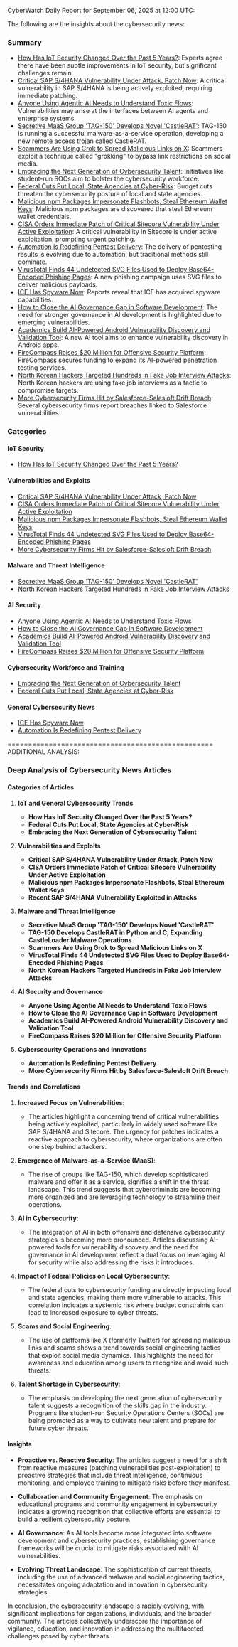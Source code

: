 CyberWatch Daily Report for September 06, 2025 at 12:00 UTC:

The following are the insights about the cybersecurity news:

### Summary
- [How Has IoT Security Changed Over the Past 5 Years?](https://www.darkreading.com/ics-ot-security/how-has-iot-security-changed-over-the-past-5-years-): Experts agree there have been subtle improvements in IoT security, but significant challenges remain.
- [Critical SAP S/4HANA Vulnerability Under Attack, Patch Now](https://www.darkreading.com/vulnerabilities-threats/sap-4hana-vulnerability-under-attack): A critical vulnerability in SAP S/4HANA is being actively exploited, requiring immediate patching.
- [Anyone Using Agentic AI Needs to Understand Toxic Flows](https://www.darkreading.com/cyber-risk/anyone-using-agentic-ai-needs-understand-toxic-flows): Vulnerabilities may arise at the interfaces between AI agents and enterprise systems.
- [Secretive MaaS Group 'TAG-150' Develops Novel 'CastleRAT'](https://www.darkreading.com/threat-intelligence/secretive-maas-group-tag-150-novel-castlerat): TAG-150 is running a successful malware-as-a-service operation, developing a new remote access trojan called CastleRAT.
- [Scammers Are Using Grok to Spread Malicious Links on X](https://www.darkreading.com/threat-intelligence/scammers-grok-malicious-links-x): Scammers exploit a technique called "grokking" to bypass link restrictions on social media.
- [Embracing the Next Generation of Cybersecurity Talent](https://www.darkreading.com/cybersecurity-operations/embracing-next-generation-cybersecurity-talent): Initiatives like student-run SOCs aim to bolster the cybersecurity workforce.
- [Federal Cuts Put Local, State Agencies at Cyber-Risk](https://www.darkreading.com/cyber-risk/federal-cuts-local-state-agencies-risk): Budget cuts threaten the cybersecurity posture of local and state agencies.
- [Malicious npm Packages Impersonate Flashbots, Steal Ethereum Wallet Keys](https://thehackernews.com/2025/09/malicious-npm-packages-impersonate.html): Malicious npm packages are discovered that steal Ethereum wallet credentials.
- [CISA Orders Immediate Patch of Critical Sitecore Vulnerability Under Active Exploitation](https://thehackernews.com/2025/09/cisa-orders-immediate-patch-of-critical.html): A critical vulnerability in Sitecore is under active exploitation, prompting urgent patching.
- [Automation Is Redefining Pentest Delivery](https://thehackernews.com/2025/09/automation-is-redefining-pentest.html): The delivery of pentesting results is evolving due to automation, but traditional methods still dominate.
- [VirusTotal Finds 44 Undetected SVG Files Used to Deploy Base64-Encoded Phishing Pages](https://thehackernews.com/2025/09/virustotal-finds-44-undetected-svg.html): A new phishing campaign uses SVG files to deliver malicious payloads.
- [ICE Has Spyware Now](https://www.wired.com/story/ice-has-spyware-now/): Reports reveal that ICE has acquired spyware capabilities.
- [How to Close the AI Governance Gap in Software Development](https://www.securityweek.com/how-to-close-the-ai-governance-gap-in-software-development/): The need for stronger governance in AI development is highlighted due to emerging vulnerabilities.
- [Academics Build AI-Powered Android Vulnerability Discovery and Validation Tool](https://www.securityweek.com/academics-build-ai-powered-android-vulnerability-discovery-and-validation-tool/): A new AI tool aims to enhance vulnerability discovery in Android apps.
- [FireCompass Raises $20 Million for Offensive Security Platform](https://www.securityweek.com/firecompass-raises-20-million-for-offensive-security-platform/): FireCompass secures funding to expand its AI-powered penetration testing services.
- [North Korean Hackers Targeted Hundreds in Fake Job Interview Attacks](https://www.securityweek.com/north-korean-hackers-targeted-hundreds-in-fake-job-interview-attacks/): North Korean hackers are using fake job interviews as a tactic to compromise targets.
- [More Cybersecurity Firms Hit by Salesforce-Salesloft Drift Breach](https://www.securityweek.com/more-cybersecurity-firms-hit-by-salesforce-salesloft-drift-breach/): Several cybersecurity firms report breaches linked to Salesforce vulnerabilities.

### Categories

#### IoT Security
- [How Has IoT Security Changed Over the Past 5 Years?](https://www.darkreading.com/ics-ot-security/how-has-iot-security-changed-over-the-past-5-years-)

#### Vulnerabilities and Exploits
- [Critical SAP S/4HANA Vulnerability Under Attack, Patch Now](https://www.darkreading.com/vulnerabilities-threats/sap-4hana-vulnerability-under-attack)
- [CISA Orders Immediate Patch of Critical Sitecore Vulnerability Under Active Exploitation](https://thehackernews.com/2025/09/cisa-orders-immediate-patch-of-critical.html)
- [Malicious npm Packages Impersonate Flashbots, Steal Ethereum Wallet Keys](https://thehackernews.com/2025/09/malicious-npm-packages-impersonate.html)
- [VirusTotal Finds 44 Undetected SVG Files Used to Deploy Base64-Encoded Phishing Pages](https://thehackernews.com/2025/09/virustotal-finds-44-undetected-svg.html)
- [More Cybersecurity Firms Hit by Salesforce-Salesloft Drift Breach](https://www.securityweek.com/more-cybersecurity-firms-hit-by-salesforce-salesloft-drift-breach/)

#### Malware and Threat Intelligence
- [Secretive MaaS Group 'TAG-150' Develops Novel 'CastleRAT'](https://www.darkreading.com/threat-intelligence/secretive-maas-group-tag-150-novel-castlerat)
- [North Korean Hackers Targeted Hundreds in Fake Job Interview Attacks](https://www.securityweek.com/north-korean-hackers-targeted-hundreds-in-fake-job-interview-attacks/)

#### AI Security
- [Anyone Using Agentic AI Needs to Understand Toxic Flows](https://www.darkreading.com/cyber-risk/anyone-using-agentic-ai-needs-understand-toxic-flows)
- [How to Close the AI Governance Gap in Software Development](https://www.securityweek.com/how-to-close-the-ai-governance-gap-in-software-development/)
- [Academics Build AI-Powered Android Vulnerability Discovery and Validation Tool](https://www.securityweek.com/academics-build-ai-powered-android-vulnerability-discovery-and-validation-tool/)
- [FireCompass Raises $20 Million for Offensive Security Platform](https://www.securityweek.com/firecompass-raises-20-million-for-offensive-security-platform/)

#### Cybersecurity Workforce and Training
- [Embracing the Next Generation of Cybersecurity Talent](https://www.darkreading.com/cybersecurity-operations/embracing-next-generation-cybersecurity-talent)
- [Federal Cuts Put Local, State Agencies at Cyber-Risk](https://www.darkreading.com/cyber-risk/federal-cuts-local-state-agencies-risk)

#### General Cybersecurity News
- [ICE Has Spyware Now](https://www.wired.com/story/ice-has-spyware-now/)
- [Automation Is Redefining Pentest Delivery](https://thehackernews.com/2025/09/automation-is-redefining-pentest.html)

==================================================
ADDITIONAL ANALYSIS:

### Deep Analysis of Cybersecurity News Articles

#### Categories of Articles

1. **IoT and General Cybersecurity Trends**
   - **How Has IoT Security Changed Over the Past 5 Years?**
   - **Federal Cuts Put Local, State Agencies at Cyber-Risk**
   - **Embracing the Next Generation of Cybersecurity Talent**

2. **Vulnerabilities and Exploits**
   - **Critical SAP S/4HANA Vulnerability Under Attack, Patch Now**
   - **CISA Orders Immediate Patch of Critical Sitecore Vulnerability Under Active Exploitation**
   - **Malicious npm Packages Impersonate Flashbots, Steal Ethereum Wallet Keys**
   - **Recent SAP S/4HANA Vulnerability Exploited in Attacks**

3. **Malware and Threat Intelligence**
   - **Secretive MaaS Group 'TAG-150' Develops Novel 'CastleRAT'**
   - **TAG-150 Develops CastleRAT in Python and C, Expanding CastleLoader Malware Operations**
   - **Scammers Are Using Grok to Spread Malicious Links on X**
   - **VirusTotal Finds 44 Undetected SVG Files Used to Deploy Base64-Encoded Phishing Pages**
   - **North Korean Hackers Targeted Hundreds in Fake Job Interview Attacks**

4. **AI Security and Governance**
   - **Anyone Using Agentic AI Needs to Understand Toxic Flows**
   - **How to Close the AI Governance Gap in Software Development**
   - **Academics Build AI-Powered Android Vulnerability Discovery and Validation Tool**
   - **FireCompass Raises $20 Million for Offensive Security Platform**

5. **Cybersecurity Operations and Innovations**
   - **Automation Is Redefining Pentest Delivery**
   - **More Cybersecurity Firms Hit by Salesforce-Salesloft Drift Breach**

#### Trends and Correlations

1. **Increased Focus on Vulnerabilities**: 
   - The articles highlight a concerning trend of critical vulnerabilities being actively exploited, particularly in widely used software like SAP S/4HANA and Sitecore. The urgency for patches indicates a reactive approach to cybersecurity, where organizations are often one step behind attackers.

2. **Emergence of Malware-as-a-Service (MaaS)**:
   - The rise of groups like TAG-150, which develop sophisticated malware and offer it as a service, signifies a shift in the threat landscape. This trend suggests that cybercriminals are becoming more organized and are leveraging technology to streamline their operations.

3. **AI in Cybersecurity**:
   - The integration of AI in both offensive and defensive cybersecurity strategies is becoming more pronounced. Articles discussing AI-powered tools for vulnerability discovery and the need for governance in AI development reflect a dual focus on leveraging AI for security while also addressing the risks it introduces.

4. **Impact of Federal Policies on Local Cybersecurity**:
   - The federal cuts to cybersecurity funding are directly impacting local and state agencies, making them more vulnerable to attacks. This correlation indicates a systemic risk where budget constraints can lead to increased exposure to cyber threats.

5. **Scams and Social Engineering**:
   - The use of platforms like X (formerly Twitter) for spreading malicious links and scams shows a trend towards social engineering tactics that exploit social media dynamics. This highlights the need for awareness and education among users to recognize and avoid such threats.

6. **Talent Shortage in Cybersecurity**:
   - The emphasis on developing the next generation of cybersecurity talent suggests a recognition of the skills gap in the industry. Programs like student-run Security Operations Centers (SOCs) are being promoted as a way to cultivate new talent and prepare for future cyber threats.

#### Insights

- **Proactive vs. Reactive Security**: The articles suggest a need for a shift from reactive measures (patching vulnerabilities post-exploitation) to proactive strategies that include threat intelligence, continuous monitoring, and employee training to mitigate risks before they manifest.

- **Collaboration and Community Engagement**: The emphasis on educational programs and community engagement in cybersecurity indicates a growing recognition that collective efforts are essential to build a resilient cybersecurity posture.

- **AI Governance**: As AI tools become more integrated into software development and cybersecurity practices, establishing governance frameworks will be crucial to mitigate risks associated with AI vulnerabilities.

- **Evolving Threat Landscape**: The sophistication of current threats, including the use of advanced malware and social engineering tactics, necessitates ongoing adaptation and innovation in cybersecurity strategies.

In conclusion, the cybersecurity landscape is rapidly evolving, with significant implications for organizations, individuals, and the broader community. The articles collectively underscore the importance of vigilance, education, and innovation in addressing the multifaceted challenges posed by cyber threats.